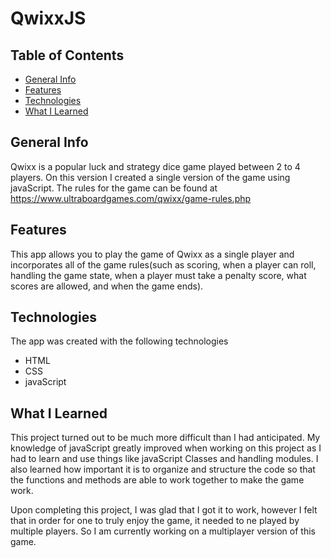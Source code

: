 # QwixxJS
## Table of Contents
* [General Info](#general-info)
* [Features](#features)
* [Technologies](#technologies)
* [What I Learned](#what-i-learned)


## General Info
Qwixx is a popular luck and strategy dice game played between 2 to 4 players. On this version I created a single version of the game using javaScript. The rules for the game can be found at https://www.ultraboardgames.com/qwixx/game-rules.php

## Features
This app allows you to play the game of Qwixx as a single player and incorporates all of the game rules(such as scoring, when a player can roll, handling the game state, when a player must take a penalty score, what scores are allowed, and when the game ends).

## Technologies
The app was created with the following technologies
* HTML
* CSS
* javaScript

## What I Learned
This project turned out to be much more difficult than I had anticipated. My knowledge of javaScript greatly improved when working on this project as I had to learn and use things like javaScript Classes and handling modules. I also learned how important it is to organize and structure the code so that the functions and methods are able to work together to make the game work.

Upon completing this project, I was glad that I got it to work, however I felt that in order for one to truly enjoy the game, it needed to ne played by multiple players. So I am currently working on a multiplayer version of this game.

